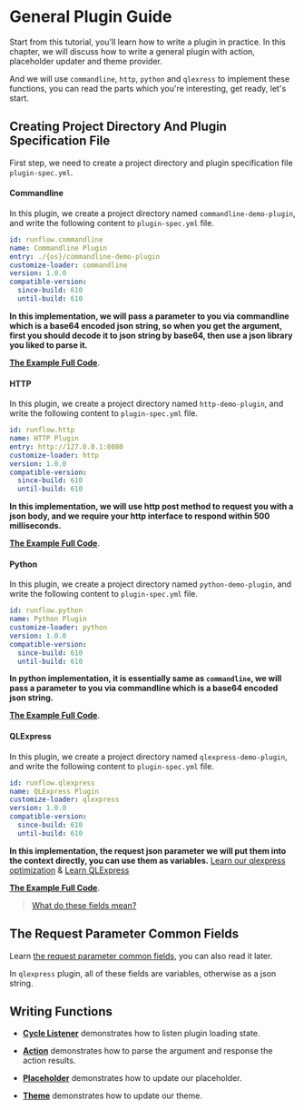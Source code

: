 # General Plugin Guide

Start from this tutorial, you'll learn how to write a plugin in practice. In this chapter, we will discuss how to write a general plugin with action, placeholder updater and theme provider.

And we will use `commandline`, `http`, `python` and `qlexress` to implement these functions, you can read the parts which you're interesting, get ready, let's start.

## Creating Project Directory And Plugin Specification File

First step, we need to create a project directory and plugin specification file `plugin-spec.yml`.

<!-- tabs:start -->

#### **Commandline**

In this plugin, we create a project directory named `commandline-demo-plugin`, and write the following content to `plugin-spec.yml` file.

```yaml
id: runflow.commandline
name: Commandline Plugin
entry: ./{os}/commandline-demo-plugin
customize-loader: commandline
version: 1.0.0
compatible-version:
  since-build: 610
  until-build: 610
```

**In this implementation, we will pass a parameter to you via commandline which is a base64 encoded json string, so when you get the argument, first you should decode it to json string by base64, then use a json library you liked to parse it.**

[**The Example Full Code**](https://github.com/myrestop/myflow-plugin-guide/tree/master/general-plugin-guide/commandline-demo-plugin).

#### **HTTP**

In this plugin, we create a project directory named `http-demo-plugin`, and write the following content to `plugin-spec.yml` file.

```yaml
id: runflow.http
name: HTTP Plugin
entry: http://127.0.0.1:8080
customize-loader: http
version: 1.0.0
compatible-version:
  since-build: 610
  until-build: 610
```

**In this implementation, we will use http post method to request you with a json body, and we require your http interface to respond within 500 milliseconds.** 

[**The Example Full Code**](https://github.com/myrestop/myflow-plugin-guide/tree/master/general-plugin-guide/http-demo-plugin).

#### **Python**

In this plugin, we create a project directory named `python-demo-plugin`, and write the following content to `plugin-spec.yml` file.

```yaml
id: runflow.python
name: Python Plugin
customize-loader: python
version: 1.0.0
compatible-version:
  since-build: 610
  until-build: 610
```

**In python implementation, it is essentially same as `commandline`, we will pass a parameter to you via commandline which is a base64 encoded json string.**

[**The Example Full Code**](https://github.com/myrestop/myflow-plugin-guide/tree/master/general-plugin-guide/python-demo-plugin).

#### **QLExpress**

In this plugin, we create a project directory named `qlexpress-demo-plugin`, and write the following content to `plugin-spec.yml` file.

```yaml
id: runflow.qlexpress
name: QLExpress Plugin
customize-loader: qlexpress
version: 1.0.0
compatible-version:
  since-build: 610
  until-build: 610
```

**In this implementation, the request json parameter we will put them into the context directly, you can use them as variables.** [Learn our qlexpress optimization](appendix/qlexpress.md#qlexpress) & [Learn QLExpress](https://github.com/alibaba/QLExpress)

[**The Example Full Code**](https://github.com/myrestop/myflow-plugin-guide/tree/master/general-plugin-guide/qlexpress-demo-plugin).

<!-- tabs:end -->

> [What do these fields mean?](appendix/plugin_specification.md#plugin-specification)

## The Request Parameter Common Fields

Learn [the request parameter common fields](appendix/json_rpc.md#the-request-parameter-common-fields), you can also read it later.

In `qlexpress` plugin, all of these fields are variables, otherwise as a json string.

## Writing Functions

- [**Cycle Listener**](general-plugin-guide/cycle-listener.md#cycle-listener) demonstrates how to listen plugin loading state.

- [**Action**](general-plugin-guide/action.md#action) demonstrates how to parse the argument and response the action results.

- [**Placeholder**](general-plugin-guide/placeholder.md#placeholder) demonstrates how to update our placeholder.

- [**Theme**](general-plugin-guide/theme.md#theme) demonstrates how to update our theme.